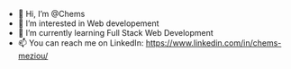 - 👋 Hi, I’m @Chems
- 👀 I’m interested in Web developement 
- 🌱 I’m currently learning Full Stack Web Development
- 📫 You can reach me on LinkedIn: https://www.linkedin.com/in/chems-meziou/

<!---
Meziou/Meziou is a ✨ special ✨ repository because its `README.md` (this file) appears on your GitHub profile.
You can click the Preview link to take a look at your changes.
--->
